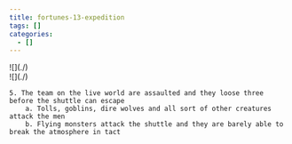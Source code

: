 ```yaml
---
title: fortunes-13-expedition
tags: []
categories:
  - []
---
```

<!-- more --><div class="embedded-image-left">![](./)</div><div class="embedded-image-right">![](./)</div>

	5. The team on the live world are assaulted and they loose three before the shuttle can escape
		a. Tolls, goblins, dire wolves and all sort of other creatures attack the men
		b. Flying monsters attack the shuttle and they are barely able to break the atmosphere in tact
